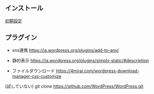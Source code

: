 ## インストール

[初期設定](https://github.com/hibohiboo/wasureta/tree/41abd73b02c0af3aa27bfedc80bf62d5009bdb99)  


## プラグイン

* sns連携
https://ja.wordpress.org/plugins/add-to-any/

* 静的表示
https://ja.wordpress.org/plugins/simply-static/#description

* ファイルダウンロード
https://4mirai.com/wordpress-download-manager-css-customize

(試していない)
git clone https://github.com/WordPress/WordPress.git